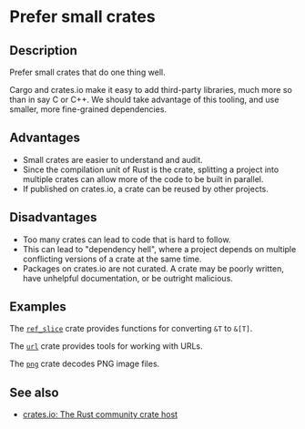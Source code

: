 # Prefer small crates

## Description

Prefer small crates that do one thing well.

Cargo and crates.io make it easy to add third-party libraries, much more so than in say C or C++. We should take advantage of this tooling, and use smaller, more fine-grained dependencies.

## Advantages

* Small crates are easier to understand and audit.
* Since the compilation unit of Rust is the crate, splitting a project into multiple crates can allow more of the code to be built in parallel.
* If published on crates.io, a crate can be reused by other projects.

## Disadvantages

* Too many crates can lead to code that is hard to follow.
* This can lead to "dependency hell", where a project depends on multiple conflicting versions of a crate at the same time.
* Packages on crates.io are not curated. A crate may be poorly written, have unhelpful documentation, or be outright malicious.

## Examples

The [`ref_slice`](https://crates.io/crates/ref_slice) crate provides functions for converting `&T` to `&[T]`.

The [`url`](https://crates.io/crates/url) crate provides tools for working with URLs.

The [`png`](https://crates.io/crates/png) crate decodes PNG image files.

## See also

* [crates.io: The Rust community crate host](https://crates.io/)
